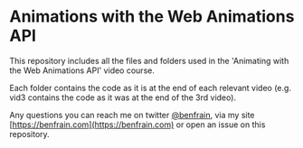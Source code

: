 # Animations with the Web Animations API

This repository includes all the files and folders used in the 'Animating with the Web Animations API' video course.

Each folder contains the code as it is at the end of each relevant video (e.g. vid3 contains the code as it was at the end of the 3rd video).

Any questions you can reach me on twitter [@benfrain](https://twitter.com/benfrain), via my site [https://benfrain.com](https://benfrain.com) or open an issue on this repository.
